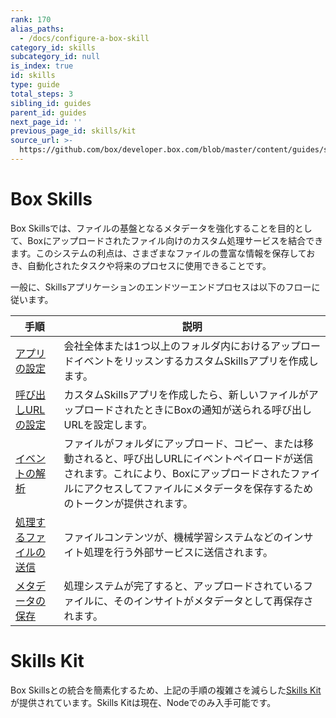 ```yaml
---
rank: 170
alias_paths:
  - /docs/configure-a-box-skill
category_id: skills
subcategory_id: null
is_index: true
id: skills
type: guide
total_steps: 3
sibling_id: guides
parent_id: guides
next_page_id: ''
previous_page_id: skills/kit
source_url: >-
  https://github.com/box/developer.box.com/blob/master/content/guides/skills/index.md
---
```

# Box Skills

Box Skillsでは、ファイルの基盤となるメタデータを強化することを目的として、Boxにアップロードされたファイル向けのカスタム処理サービスを結合できます。このシステムの利点は、さまざまなファイルの豊富な情報を保存しておき、自動化されたタスクや将来のプロセスに使用できることです。

一般に、Skillsアプリケーションのエンドツーエンドプロセスは以下のフローに従います。

<!-- markdownlint-disable line-length -->

| 手順                                                 | 説明                                                                                                                   |
| -------------------------------------------------- | -------------------------------------------------------------------------------------------------------------------- |
| [アプリの設定](guide://applications/custom-skills/setup) | 会社全体または1つ以上のフォルダ内におけるアップロードイベントをリッスンするカスタムSkillsアプリを作成します。                                                           |
| [呼び出しURLの設定](guide://skills/invocation-url)        | カスタムSkillsアプリを作成したら、新しいファイルがアップロードされたときにBoxの通知が送られる呼び出しURLを設定します。                                                    |
| [イベントの解析](guide://skills/handle/payload)           | ファイルがフォルダにアップロード、コピー、または移動されると、呼び出しURLにイベントペイロードが送信されます。これにより、Boxにアップロードされたファイルにアクセスしてファイルにメタデータを保存するためのトークンが提供されます。 |
| [処理するファイルの送信](guide://skills/examples)             | ファイルコンテンツが、機械学習システムなどのインサイト処理を行う外部サービスに送信されます。                                                                       |
| [メタデータの保存](guide://skills/handle/metadata)         | 処理システムが完了すると、アップロードされているファイルに、そのインサイトがメタデータとして再保存されます。                                                               |

<!-- markdownlint-enable line-length -->

<Message>

# Skills Kit

Box Skillsとの統合を簡素化するため、上記の手順の複雑さを減らした[Skills Kit](guide://skills/kit)が提供されています。Skills Kitは現在、Nodeでのみ入手可能です。

</Message>
